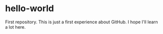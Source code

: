 # hello-world
First repository.
This is just a first experience about GitHub. I hope I'll learn a lot here.
